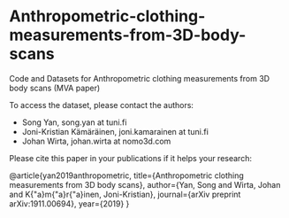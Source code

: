 # Anthropometric-clothing-measurements-from-3D-body-scans
Code and Datasets for Anthropometric clothing measurements from 3D body scans (MVA paper)

To access the dataset, please contact the authors:
 - Song Yan, song.yan at tuni.fi
 - Joni-Kristian Kämäräinen, joni.kamarainen at tuni.fi
 - Johan Wirta, johan.wirta at nomo3d.com

Please cite this paper in your publications if it helps your research:

@article{yan2019anthropometric,
  title={Anthropometric clothing measurements from 3D body scans},
  author={Yan, Song and Wirta, Johan and K{\"a}m{\"a}r{\"a}inen, Joni-Kristian},
  journal={arXiv preprint arXiv:1911.00694},
  year={2019}
}
